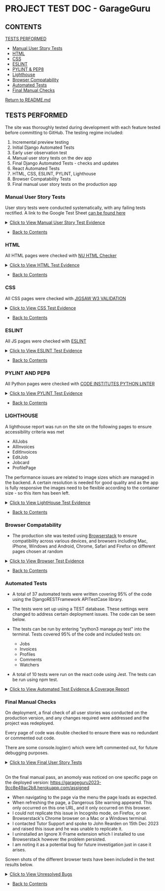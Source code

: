 # PROJECT TEST DOC - GarageGuru

## CONTENTS
[TESTS PERFORMED](#tests-performed)
  * [Manual User Story Tests](#manual-user-story-tests)
  * [HTML](#html)
  * [CSS](#css)
  * [ESLINT](#eslint)
  * [PYLINT & PEP8](#pylint-and-pep8)
  * [Lighthouse](#lighthouse)
  * [Browser Compatability](#browser-compatability)
  * [Automated Tests](#automated-tests)
  * [Final Manual Checks](#final-manual-checks)


  [Return to README.md](https://github.com/rstan-dev/GarageGuru-PP5/blob/main/README.md)


## TESTS PERFORMED
  The site was thoroughly tested during development with each feature tested before committing to GitHub. The testing regime included:
  1. Incremental preview testing
  2. Initial Django Automated Tests
  2. Early user observation test
  3. Manual user story tests on the dev app
  4. Final Django Automated Tests - checks and updates
  5. React Automated Tests
  5. HTML, CSS, ESLINT, PYLINT, Lighthouse
  6. Browser Compatability Tests
  7. Final manual user story tests on the production app

  ### Manual User Story Tests
  User story tests were conducted systematically, with any failing tests rectified.  A link to the Google Test Sheet [can be found here](https://docs.google.com/spreadsheets/d/1esaHTm738sbXP-JMxzEvQ63mgN3IazsXGUL8tRsX0ZI/edit#gid=165646488)

  <details>
    <summary><u>Click to View Manual User Story Test Evidence</u></summary>
      - <img src="https://github.com/rstan-dev/GarageGuru-PP5/blob/main/documentation/images/test_results/manual_test1.png"><br>
      - <img src="https://github.com/rstan-dev/GarageGuru-PP5/blob/main/documentation/images/test_results/manual_test2.png"><br>
      - <img src="https://github.com/rstan-dev/GarageGuru-PP5/blob/main/documentation/images/test_results/manual_test3.png"><br>
      - <img src="https://github.com/rstan-dev/GarageGuru-PP5/blob/main/documentation/images/test_results/manual_test4.png"><br>
      - <img src="https://github.com/rstan-dev/GarageGuru-PP5/blob/main/documentation/images/test_results/manual_test5.png"><br>
      - <img src="https://github.com/rstan-dev/GarageGuru-PP5/blob/main/documentation/images/test_results/manual_test6.png"><br>
      - <img src="https://github.com/rstan-dev/GarageGuru-PP5/blob/main/documentation/images/test_results/manual_test7.png"><br>
      - <img src="https://github.com/rstan-dev/GarageGuru-PP5/blob/main/documentation/images/test_results/manual_test8.png"><br>
      - <img src="https://github.com/rstan-dev/GarageGuru-PP5/blob/main/documentation/images/test_results/manual_test9.png"><br>

  </details>

  * [Back to Contents](#contents)

  ### HTML
  All HTML pages were checked with [NU HTML Checker](https://validator.w3.org/nu/)

  <details>
    <summary><u>Click to View HTML Test Evidence</u></summary>
      - <img src="https://github.com/rstan-dev/GarageGuru-PP5/blob/main/documentation/images/test_results/w3c_add_invoice.png"><br>
      - <img src="https://github.com/rstan-dev/GarageGuru-PP5/blob/main/documentation/images/test_results/w3c_addjob.png"><br>
      - <img src="https://github.com/rstan-dev/GarageGuru-PP5/blob/main/documentation/images/test_results/w3c_all_invoices.png"><br>
      - <img src="https://github.com/rstan-dev/GarageGuru-PP5/blob/main/documentation/images/test_results/w3c_alljobs.png"><br>
      - <img src="https://github.com/rstan-dev/GarageGuru-PP5/blob/main/documentation/images/test_results/w3c_edit_invoice.png"><br>
      - <img src="https://github.com/rstan-dev/GarageGuru-PP5/blob/main/documentation/images/test_results/w3c_edit_job.png"><br>
      - <img src="https://github.com/rstan-dev/GarageGuru-PP5/blob/main/documentation/images/test_results/w3c_job_id.png"><br>
      - <img src="https://github.com/rstan-dev/GarageGuru-PP5/blob/main/documentation/images/test_results/w3c_login.png"><br>
      - <img src="https://github.com/rstan-dev/GarageGuru-PP5/blob/main/documentation/images/test_results/w3c_profile_page.png"><br>
      - <img src="https://github.com/rstan-dev/GarageGuru-PP5/blob/main/documentation/images/test_results/w3c_edit_profile.png"><br>
      - <img src="https://github.com/rstan-dev/GarageGuru-PP5/blob/main/documentation/images/test_results/w3c_register.png"><br>

  </details>

  * [Back to Contents](#contents)

  ### CSS
  All CSS pages were checked with [JIGSAW W3 VALIDATION](https://jigsaw.w3.org/css-validator/)

  <details>
    <summary><u>Click to View CSS Test Evidence</u></summary>
       - <img src="https://github.com/rstan-dev/GarageGuru-PP5/blob/main/documentation/images/test_results/w3jigsaw_add_invoice.png"><br>
      - <img src="https://github.com/rstan-dev/GarageGuru-PP5/blob/main/documentation/images/test_results/w3jigsaw_addjob.png"><br>
      - <img src="https://github.com/rstan-dev/GarageGuru-PP5/blob/main/documentation/images/test_results/w3jigsaw_all_invoices.png"><br>
      - <img src="https://github.com/rstan-dev/GarageGuru-PP5/blob/main/documentation/images/test_results/w3jigsaw_alljobs.png"><br>
      - <img src="https://github.com/rstan-dev/GarageGuru-PP5/blob/main/documentation/images/test_results/w3jigsaw_edit_invoice.png"><br>
      - <img src="https://github.com/rstan-dev/GarageGuru-PP5/blob/main/documentation/images/test_results/w3jigsaw_edit_job.png"><br>
      - <img src="https://github.com/rstan-dev/GarageGuru-PP5/blob/main/documentation/images/test_results/w3jigsaw_edit_profile.png"><br>
      - <img src="https://github.com/rstan-dev/GarageGuru-PP5/blob/main/documentation/images/test_results/w3jigsaw_job_id.png"><br>
      - <img src="https://github.com/rstan-dev/GarageGuru-PP5/blob/main/documentation/images/test_results/w3c_login.png"><br>
      - <img src="https://github.com/rstan-dev/GarageGuru-PP5/blob/main/documentation/images/test_results/w3jigsaw_profile.png"><br>
      - <img src="https://github.com/rstan-dev/GarageGuru-PP5/blob/main/documentation/images/test_results/w3jigsaw_register.png"><br>

  </details>

   * [Back to Contents](#contents)

   ### ESLINT
  All JS pages were checked with [ESLINT](https://eslint.org/)

  <details>
    <summary><u>Click to View ESLINT Test Evidence</u></summary>
      - <img src="https://github.com/rstan-dev/GarageGuru-PP5/blob/main/documentation/images/test_results/eslint_results.png"><br>

  </details>

  * [Back to Contents](#contents)

  ### PYLINT AND PEP8
  All Python pages were checked with [CODE INSTITUTES PYTHON LINTER](https://pep8ci.herokuapp.com/)

  <details>
    <summary><u>Click to View PYLINT Test Evidence</u></summary>
      - <img src="https://github.com/rstan-dev/GarageGuru-PP5/blob/main/documentation/images/test_results/pep8_comments_admin.png"><br>
      - <img src="https://github.com/rstan-dev/GarageGuru-PP5/blob/main/documentation/images/test_results/pep8_comments_model.png"><br>
      - <img src="https://github.com/rstan-dev/GarageGuru-PP5/blob/main/documentation/images/test_results/pep8_comments_serializer.png"><br>
      - <img src="https://github.com/rstan-dev/GarageGuru-PP5/blob/main/documentation/images/test_results/pep8_comments_tests.png"><br>
      - <img src="https://github.com/rstan-dev/GarageGuru-PP5/blob/main/documentation/images/test_results/pep8_comments_urls.png"><br>
      - <img src="https://github.com/rstan-dev/GarageGuru-PP5/blob/main/documentation/images/test_results/pep8_comments_views.png"><br>
      - <img src="https://github.com/rstan-dev/GarageGuru-PP5/blob/main/documentation/images/test_results/pep8_drf_permissions.png"><br>
      - <img src="https://github.com/rstan-dev/GarageGuru-PP5/blob/main/documentation/images/test_results/pep8_drf_serializers.png"><br>
      - <img src="https://github.com/rstan-dev/GarageGuru-PP5/blob/main/documentation/images/test_results/pep8_drf_urls.png"><br>
      - <img src="https://github.com/rstan-dev/GarageGuru-PP5/blob/main/documentation/images/test_results/pep8_drf_views.png"><br>
      - <img src="https://github.com/rstan-dev/GarageGuru-PP5/blob/main/documentation/images/test_results/pep8_invoices_admin.png"><br>
      - <img src="https://github.com/rstan-dev/GarageGuru-PP5/blob/main/documentation/images/test_results/pep8_invoices_models.png"><br>
      - <img src="https://github.com/rstan-dev/GarageGuru-PP5/blob/main/documentation/images/test_results/pep8_invoices_serializers.png"><br>
      - <img src="https://github.com/rstan-dev/GarageGuru-PP5/blob/main/documentation/images/test_results/pep8_invoices_tests.png"><br>
      - <img src="https://github.com/rstan-dev/GarageGuru-PP5/blob/main/documentation/images/test_results/pep8_invoices_urls.png"><br>
      - <img src="https://github.com/rstan-dev/GarageGuru-PP5/blob/main/documentation/images/test_results/pep8_invoices_views.png"><br>
      - <img src="https://github.com/rstan-dev/GarageGuru-PP5/blob/main/documentation/images/test_results/pep8_jobs_admin.png"><br>
      - <img src="https://github.com/rstan-dev/GarageGuru-PP5/blob/main/documentation/images/test_results/pep8_jobs_choices.png"><br>
      - <img src="https://github.com/rstan-dev/GarageGuru-PP5/blob/main/documentation/images/test_results/pep8_jobs_models.png"><br>
      - <img src="https://github.com/rstan-dev/GarageGuru-PP5/blob/main/documentation/images/test_results/pep8_jobs_serializers.png"><br>
      - <img src="https://github.com/rstan-dev/GarageGuru-PP5/blob/main/documentation/images/test_results/pep8_jobs_tests.png"><br>
      - <img src="https://github.com/rstan-dev/GarageGuru-PP5/blob/main/documentation/images/test_results/pep8_jobs_urls.png"><br>
      - <img src="https://github.com/rstan-dev/GarageGuru-PP5/blob/main/documentation/images/test_results/pep8_jobs_views.png"><br>
      - <img src="https://github.com/rstan-dev/GarageGuru-PP5/blob/main/documentation/images/test_results/pep8_profiles_models.png"><br>
      - <img src="https://github.com/rstan-dev/GarageGuru-PP5/blob/main/documentation/images/test_results/pep8_profiles_serializers.png"><br>
      - <img src="https://github.com/rstan-dev/GarageGuru-PP5/blob/main/documentation/images/test_results/pep8_profiles_tests.png"><br>
      - <img src="https://github.com/rstan-dev/GarageGuru-PP5/blob/main/documentation/images/test_results/pep8_profiles_urls.png"><br>
      - <img src="https://github.com/rstan-dev/GarageGuru-PP5/blob/main/documentation/images/test_results/pep8_profiles_views.png"><br>
       - <img src="https://github.com/rstan-dev/GarageGuru-PP5/blob/main/documentation/images/test_results/pep8_watchers_models.png"><br>
      - <img src="https://github.com/rstan-dev/GarageGuru-PP5/blob/main/documentation/images/test_results/pep8_watchers_serializers.png"><br>
      - <img src="https://github.com/rstan-dev/GarageGuru-PP5/blob/main/documentation/images/test_results/pep8_watchers_tests.png"><br>
      - <img src="https://github.com/rstan-dev/GarageGuru-PP5/blob/main/documentation/images/test_results/pep8_watchers_urls.png"><br>
      - <img src="https://github.com/rstan-dev/GarageGuru-PP5/blob/main/documentation/images/test_results/pep8_watchers_views.png"><br>

  </details>

  * [Back to Contents](#contents)

  ### LIGHTHOUSE
  A lighthouse report was run on the site on the following pages to ensure accessibility criteria was met
   * AllJobs
   * AllInvoices
   * EditInvoices
   * EditJob
   * Jobcard
   * ProfilePage

The performance issues are related to image sizes which are managed in the backend. A certain resolution is needed for good quality and as the app is fully responsive the images need to be flexible according to the container size - so this item has been left.

  <details>
    <summary><u>Click to View LightHouse Test Evidence</u></summary>
      - <img src="https://github.com/rstan-dev/GarageGuru-PP5/blob/main/documentation/images/test_results/lighthouse_all_jobs.png"><br>
      - <img src="https://github.com/rstan-dev/GarageGuru-PP5/blob/main/documentation/images/test_results/lighthouse_allinvoices.png"><br>
      - <img src="https://github.com/rstan-dev/GarageGuru-PP5/blob/main/documentation/images/test_results/lighthouse_edit_invoices.png"><br>
      - <img src="https://github.com/rstan-dev/GarageGuru-PP5/blob/main/documentation/images/test_results/lighthouse_edit_job.png"><br>
      - <img src="https://github.com/rstan-dev/GarageGuru-PP5/blob/main/documentation/images/test_results/lighthouse_job_card.png"><br>
      - <img src="https://github.com/rstan-dev/GarageGuru-PP5/blob/main/documentation/images/test_results/lighthouse_profilepage.png"><br>

  </details>

  * [Back to Contents](#contents)

  ### Browser Compatability
  - The production site was tested using [Browserstack](https://www.browserstack.com/) to ensure compatibility across various devices, and browsers including Mac, iPhone, Windows and Android, Chrome, Safari and Firefox on different pages chosen at random

  <details>
    <summary><u>Click to View Browser Test Evidence</u></summary>
      - <img src="https://github.com/rstan-dev/GarageGuru-PP5/blob/main/documentation/images/test_results/browserstack_googlepixel5_firefox.png"><br>
      - <img src="https://github.com/rstan-dev/GarageGuru-PP5/blob/main/documentation/images/test_results/browserstack_androids23_chrome.png"><br>
      - <img src="https://github.com/rstan-dev/GarageGuru-PP5/blob/main/documentation/images/test_results/browserstack_ipad12.png"><br>
      - <img src="https://github.com/rstan-dev/GarageGuru-PP5/blob/main/documentation/images/test_results/browserstack_iphone12mini.png"><br>
      - <img src="https://github.com/rstan-dev/GarageGuru-PP5/blob/main/documentation/images/test_results/browserstack_iphone13.png"><br>
      - <img src="https://github.com/rstan-dev/GarageGuru-PP5/blob/main/documentation/images/test_results/browserstack_mac_firefox.png"><br>
      - <img src="https://github.com/rstan-dev/GarageGuru-PP5/blob/main/documentation/images/test_results/browserstack_mac_safari.png"><br>
      - <img src="https://github.com/rstan-dev/GarageGuru-PP5/blob/main/documentation/images/test_results/browserstack_windows_11_chrome.png"><br>
      - <img src="https://github.com/rstan-dev/GarageGuru-PP5/blob/main/documentation/images/test_results/browserstack_windows11_firefox.png"><br>

  </details>

  * [Back to Contents](#contents)

  ### Automated Tests
  * A total of 37 automated tests were written covering 95% of the code using the DjangoRESTFramework APITestCase library.
  * The tests were set up using a TEST database. These settings were changed to address certain deployment issues. The code can be seen below.
  * The tests can be run by entering "python3 manage.py test" into the terminal. Tests covered 95% of the code and included tests on:
     - Jobs
     - Invoices
     - Profiles
     - Comments
     - Watchers

  * A total of 10 tests were run on the react code using Jest. The tests can be run using npm test.


  <details>
    <summary><u>Click to View Automated Test Evidence & Coverage Report</u></summary>
    - <img src="https://github.com/rstan-dev/GarageGuru-PP5/blob/main/documentation/images/test_results/test_db_settings.png"><br>
    - <img src="https://github.com/rstan-dev/GarageGuru-PP5/blob/main/documentation/images/test_results/api_test_jobs.png"><br>
    - <img src="https://github.com/rstan-dev/GarageGuru-PP5/blob/main/documentation/images/test_results/api_test_invoices.png"><br>
    - <img src="https://github.com/rstan-dev/GarageGuru-PP5/blob/main/documentation/images/test_results/api_test_profiles.png"><br>
    - <img src="https://github.com/rstan-dev/GarageGuru-PP5/blob/main/documentation/images/test_results/api_test_comments.png"><br>
    - <img src="https://github.com/rstan-dev/GarageGuru-PP5/blob/main/documentation/images/test_results/api_test_watchers.png"><br>
    - <img src="https://github.com/rstan-dev/GarageGuru-PP5/blob/main/documentation/images/test_results/api_test_coverage1.png"><br>
    - <img src="https://github.com/rstan-dev/GarageGuru-PP5/blob/main/documentation/images/test_results/api_test_coverage2.png"><br>
    - <img src="https://github.com/rstan-dev/GarageGuru-PP5/blob/main/documentation/images/test_results/react_test_results.png"><br>

  </details>

  ### Final Manual Checks
  On deployment, a final check of all user stories was conducted on the production version, and any changes required were addressed and the project was redeployed.

  Every page of code was double checked to ensure there was no redundant or commented out code.

  There are some console.log(err) which were left commented out, for future debugging purposes.

  <details>
    <summary><u>Click to View Final User Story Tests</u></summary>
    - <img src="https://github.com/rstan-dev/GarageGuru-PP5/blob/main/documentation/images/test_results/final_manual1.png"><br>
    - <img src="https://github.com/rstan-dev/GarageGuru-PP5/blob/main/documentation/images/test_results/final_manual2.png"><br>
    - <img src="https://github.com/rstan-dev/GarageGuru-PP5/blob/main/documentation/images/test_results/final_manual3.png"><br>
    - <img src="https://github.com/rstan-dev/GarageGuru-PP5/blob/main/documentation/images/test_results/final_manual4.png"><br>
    - <img src="https://github.com/rstan-dev/GarageGuru-PP5/blob/main/documentation/images/test_results/final_manual5.png"><br>
    - <img src="https://github.com/rstan-dev/GarageGuru-PP5/blob/main/documentation/images/test_results/final_manual6.png"><br>

  </details>

  <br>

  On the final manual pass, an anomoly was noticed on one specific page on the deployed version: https://garageguru2023-9cc8e49ac2b8.herokuapp.com/assigned

  * When navigating to the page via the menu the page loads as expected.
  * When refreshing the page, a Dangerous Site warning appeared.  This only occurred on this one URL, and it only occurred on this browser.
  * I could not replicate this issue in Incognito mode, on Firefox, or on Browserstack's Chrome browser on a Mac or a Windows terminal.
  * I contacted Tutor Support and spoke to John Rearden on 15th Dec 2023 and raised this issue and he was unable to replicate it.
  * I uninstalled an Ignore X-Frame extension which I installed to use Browserstack however the problem persisted.
  * I am noting it as a potential bug for future investigation just in case it arises.

  Screen shots of the different browser tests have been included in the test results below.

  <details>
    <summary><u>Click to View Unresolved Bugs</u></summary>
    - <img src="https://github.com/rstan-dev/GarageGuru-PP5/blob/main/documentation/images/test_results/dangerous_site_warning.png">
    <br>
    and other evidence from different browsers that did not display that warning:
    <br>
    - <img src="https://github.com/rstan-dev/GarageGuru-PP5/blob/main/documentation/images/test_results/dangerous_page_no_warning_firefox.png.png"><br>
    - <img src="https://github.com/rstan-dev/GarageGuru-PP5/blob/main/documentation/images/test_results/dangerous_page_browserstack_chrome_no_warning.png"><br>

  </details>


  * [Back to Contents](#contents)
